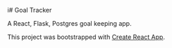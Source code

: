 i# Goal Tracker

A React, Flask, Postgres goal keeping app.

This project was bootstrapped with [Create React App](https://github.com/facebook/create-react-app).
